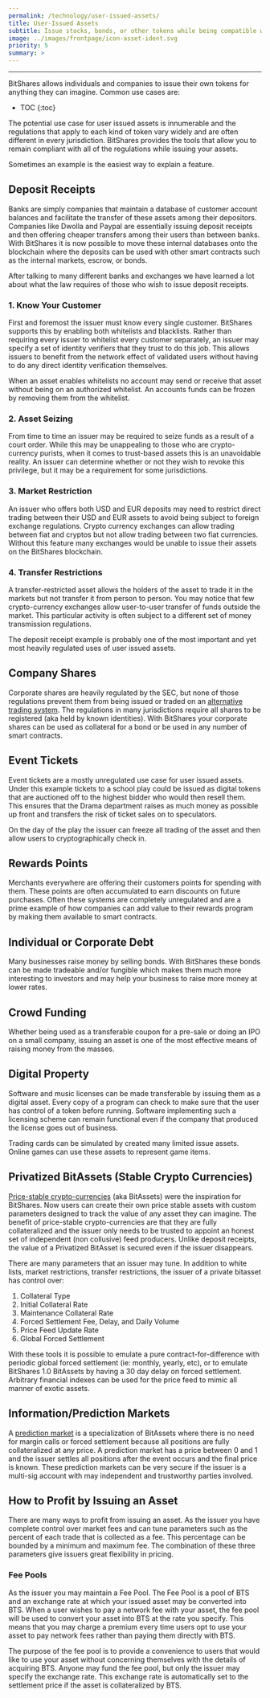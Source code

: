 ```yaml
---
permalink: /technology/user-issued-assets/
title: User-Issued Assets 
subtitle: Issue stocks, bonds, or other tokens while being compatible with KYC and AML regulations
image: ../images/frontpage/icon-asset-ident.svg
priority: 5
summary: >
---
```


--------
BitShares allows individuals and companies to issue their own tokens for anything they can imagine.  Common use
cases are:

* TOC
{:toc}


The potential use case for user issued assets is innumerable and the regulations that apply to each kind of token
vary widely and are often different in every jurisdiction.   BitShares provides the tools that allow you to remain
compliant with all of the regulations while issuing your assets.

Sometimes an example is the easiest way to explain a feature. 

## Deposit Receipts 

Banks are simply companies that maintain a database of customer account balances and facilitate the transfer of these
assets among their depositors.   Companies like Dwolla and Paypal are essentially issuing deposit receipts and then
offering cheaper transfers among their users than between banks.  With BitShares it is now possible to move these 
internal databases onto the blockchain where the deposits can be used with other smart contracts such as the internal
markets, escrow, or bonds.    

After talking to many different banks and exchanges we have learned a lot about what the law requires of those who
wish to issue deposit receipts.     

### 1. Know Your Customer 

First and foremost the issuer must know every single customer.  BitShares supports this by enabling both whitelists
and blacklists.  Rather than requiring every issuer to whitelist every customer separately, an issuer may specify
a set of identity verifiers that they trust to do this job.   This allows issuers to benefit from the network effect of
validated users without having to do any direct identity verification themselves.

When an asset enables whitelists no account may send or receive that asset without being on an authorized whitelist.  An
accounts funds can be frozen by removing them from the whitelist.  

### 2. Asset Seizing 

From time to time an issuer may be required to seize funds as a result of a court order.  While this may be unappealing to
those who are crypto-currency purists, when it comes to trust-based assets this is an unavoidable reality.  An issuer can
determine whether or not they wish to revoke this privilege, but it may be a requirement for some jurisdictions.

### 3. Market Restriction

An issuer who offers both USD and EUR deposits may need to restrict direct trading between their USD and EUR assets to avoid
being subject to foreign exchange regulations.  Crypto currency exchanges can allow trading between fiat and cryptos but not
allow trading between two fiat currencies.   Without this feature many exchanges would be unable to issue their assets on
the BitShares blockchain.

### 4. Transfer Restrictions

A transfer-restricted asset allows the holders of the asset to trade it in the markets but not transfer it from person to
person.   You may notice that few crypto-currency exchanges allow user-to-user transfer of funds outside the market.  This 
particular activity is often subject to a different set of money transmission regulations.  

The deposit receipt example is probably one of the most important and yet most heavily regulated uses of user issued assets.


## Company Shares 

Corporate shares are heavily regulated by the SEC, but none of those regulations prevent them from being issued or 
traded on an [alternative trading system](http://en.wikipedia.org/wiki/Alternative_trading_system).  The regulations
in many jurisdictions require all shares to be registered (aka held by known identities).   With BitShares your 
corporate shares can be used as collateral for a bond or be used in any number of smart contracts. 

## Event Tickets

Event tickets are a mostly unregulated use case for user issued assets.  Under this example tickets to a school play 
could be issued as digital tokens that are auctioned off to the highest bidder who would then resell them.  This ensures
that the Drama department raises as much money as possible up front and transfers the risk of ticket sales on to speculators.

On the day of the play the issuer can freeze all trading of the asset and then allow users to cryptographically check in.

## Rewards Points 

Merchants everywhere are offering their customers points for spending with them.  These points are often accumulated to
earn discounts on future purchases.  Often these systems are completely unregulated and are a prime example of how companies
can add value to their rewards program by making them available to smart contracts.

## Individual or Corporate Debt

Many businesses raise money by selling bonds.  With BitShares these bonds can be made tradeable and/or fungible which makes
them much more interesting to investors and may help your business to raise more money at lower rates.

## Crowd Funding

Whether being used as a transferable coupon for a pre-sale or doing an IPO on a small company, issuing an asset is one of 
the most effective means of raising money from the masses. 

## Digital Property

Software and music licenses can be made transferable by issuing them as a digital asset.  Every copy of a program can check to
make sure that the user has control of a token before running.  Software implementing such a licensing scheme can remain functional
even if the company that produced the license goes out of business.   

Trading cards can be simulated by created many limited issue assets.   Online games can use these assets to represent game items.

## Privatized BitAssets (Stable Crypto Currencies)

[Price-stable crypto-currencies](/technology/price-stable-cryptocurrencies.html) (aka BitAssets) were the inspiration for BitShares.  Now users
can create their own price stable assets with custom parameters designed to track the value of any asset they can imagine.  The benefit
of price-stable crypto-currencies are that they are fully collateralized and the issuer only needs to be trusted to appoint an honest set
of independent (non collusive) feed producers.   Unlike deposit receipts, the value of a Privatized BitAsset is secured even if the
issuer disappears. 

There are many parameters that an issuer may tune.  In addition to white lists, market restrictions, transfer restrictions, the issuer of
a private bitasset has control over:

1. Collateral Type
2. Initial Collateral Rate
3. Maintenance Collateral Rate
4. Forced Settlement Fee, Delay, and Daily Volume 
5. Price Feed Update Rate 
6. Global Forced Settlement 

With these tools it is possible to emulate a pure contract-for-difference with periodic global forced settlement (ie: monthly, yearly, etc), or
to emulate BitShares 1.0 BitAssets by having a 30 day delay on forced settlement.  Arbitrary financial indexes can be used for the price feed to
mimic all manner of exotic assets.

## Information/Prediction Markets 

A [prediction market](http://en.wikipedia.org/wiki/Prediction_market) is a specialization of BitAssets where there is no need for margin calls or forced settlement because all positions are
fully collateralized at any price.   A prediction market has a price between 0 and 1 and the issuer settles all positions after the event occurs
and the final price is known.   These prediction markets can be very secure if the issuer is a multi-sig account with may independent and trustworthy parties
involved.   


## How to Profit by Issuing an Asset 

There are many ways to profit from issuing an asset. As the issuer you have complete control over market fees and
can tune parameters such as the percent of each trade that is collected as a fee.  This percentage can be bounded
by a minimum and maximum fee.  The combination of these three parameters give issuers great flexibility in pricing.

### Fee Pools 

As the issuer you may maintain a Fee Pool.  The Fee Pool is a pool of BTS and an exchange rate at which your issued
asset may be converted into BTS.   When a user wishes to pay a network fee with your asset, the fee pool will be used
to convert your asset into BTS at the rate you specify.  This means that you may charge a premium every time users opt
to use your asset to pay network fees rather than paying them directly with BTS.  

The purpose of the fee pool is to provide a convenience to users that would like to use your asset without concerning
themselves with the details of acquiring BTS.  Anyone may fund the fee pool, but only the issuer may specify the exchange
rate.  This exchange rate is automatically set to the settlement price if the asset is collateralized by BTS.





